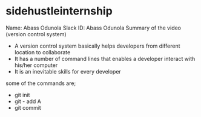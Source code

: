 # sidehustleinternship
Name: Abass Odunola
Slack ID: Abass Odunola
Summary of the video (version control system)
- A version control system basically helps developers from different location  to collaborate 
- It has a number of command lines that enables a developer interact with his/her computer
- It is an inevitable skills for every developer

some of the commands are;
- git init
- git - add A
- git commit
